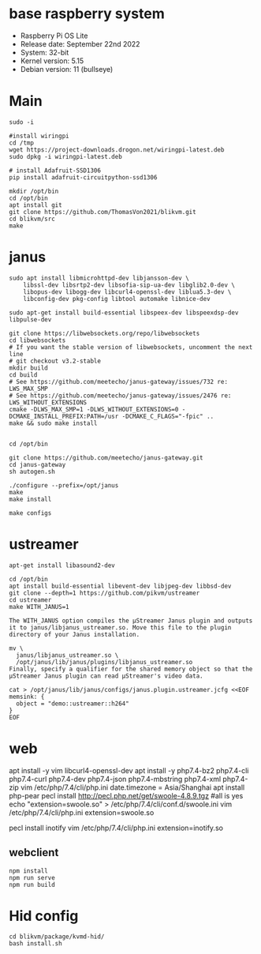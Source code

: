 # base raspberry system
- Raspberry Pi OS Lite
- Release date: September 22nd 2022
- System: 32-bit
- Kernel version: 5.15
- Debian version: 11 (bullseye)

# Main 
```
sudo -i

#install wiringpi
cd /tmp
wget https://project-downloads.drogon.net/wiringpi-latest.deb
sudo dpkg -i wiringpi-latest.deb

# install Adafruit-SSD1306
pip install adafruit-circuitpython-ssd1306

mkdir /opt/bin
cd /opt/bin
apt install git
git clone https://github.com/ThomasVon2021/blikvm.git
cd blikvm/src
make
```


# janus
```
sudo apt install libmicrohttpd-dev libjansson-dev \
	libssl-dev libsrtp2-dev libsofia-sip-ua-dev libglib2.0-dev \
	libopus-dev libogg-dev libcurl4-openssl-dev liblua5.3-dev \
	libconfig-dev pkg-config libtool automake libnice-dev

sudo apt-get install build-essential libspeex-dev libspeexdsp-dev libpulse-dev 

git clone https://libwebsockets.org/repo/libwebsockets
cd libwebsockets
# If you want the stable version of libwebsockets, uncomment the next line
# git checkout v3.2-stable
mkdir build
cd build
# See https://github.com/meetecho/janus-gateway/issues/732 re: LWS_MAX_SMP
# See https://github.com/meetecho/janus-gateway/issues/2476 re: LWS_WITHOUT_EXTENSIONS
cmake -DLWS_MAX_SMP=1 -DLWS_WITHOUT_EXTENSIONS=0 -DCMAKE_INSTALL_PREFIX:PATH=/usr -DCMAKE_C_FLAGS="-fpic" ..
make && sudo make install


cd /opt/bin

git clone https://github.com/meetecho/janus-gateway.git
cd janus-gateway
sh autogen.sh

./configure --prefix=/opt/janus
make
make install

make configs
```

# ustreamer
```
apt-get install libasound2-dev
```
```
cd /opt/bin
apt install build-essential libevent-dev libjpeg-dev libbsd-dev
git clone --depth=1 https://github.com/pikvm/ustreamer
cd ustreamer
make WITH_JANUS=1

The WITH_JANUS option compiles the µStreamer Janus plugin and outputs it to janus/libjanus_ustreamer.so. Move this file to the plugin directory of your Janus installation.

mv \
  janus/libjanus_ustreamer.so \
  /opt/janus/lib/janus/plugins/libjanus_ustreamer.so
Finally, specify a qualifier for the shared memory object so that the µStreamer Janus plugin can read µStreamer's video data.

cat > /opt/janus/lib/janus/configs/janus.plugin.ustreamer.jcfg <<EOF
memsink: {
  object = "demo::ustreamer::h264"
}
EOF
```

# web
apt install -y vim libcurl4-openssl-dev
apt install -y  php7.4-bz2 php7.4-cli php7.4-curl php7.4-dev php7.4-json php7.4-mbstring php7.4-xml php7.4-zip
vim  /etc/php/7.4/cli/php.ini
date.timezone = Asia/Shanghai
apt install php-pear 
pecl install http://pecl.php.net/get/swoole-4.8.9.tgz
#all is yes
echo "extension=swoole.so" > /etc/php/7.4/cli/conf.d/swoole.ini
vim /etc/php/7.4/cli/php.ini
extension=swoole.so

pecl install inotify
vim /etc/php/7.4/cli/php.ini
extension=inotify.so

## webclient
```
npm install
npm run serve
npm run build
```

# Hid config
```
cd blikvm/package/kvmd-hid/
bash install.sh
```